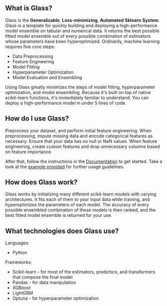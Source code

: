 ## What is Glass?
Glass is the **Generalizable**, **Loss-minimizing**, **Automated** **Sklearn** **System**. Glass is a template for quickly building and deploying a high-performance model ensemble on tabular and numerical data. It returns the best possible fitted model ensemble out of every possible combination of estimators whose parameters have been hyperoptimized. Ordinarily, machine learning requires five core steps:
 * Data Preprocessing
 * Feature Engineering 
 * Model Fitting
 * Hyperparameter Optimization
 * Model Evaluation and Ensembling 
 
Using Glass greatly minimizes the steps of model fitting, hyperparameter optimization, and model ensembling. Because it's built on top of native scikit-learn functions, it's immediately familiar to understand. You can deploy a high-performance model in under 5 lines of code. 

## How do I use Glass?
Preprocess your dataset, and perform initial feature engineering. When preprocessing, impute missing data and encode categorical features as necessary. Ensure that your data has no null or NaN values. When feature engineering, create custom features and drop unnecessary columns based on feature importance. 

After that, follow the instructions in the [Documentation](https://github.com/varunlakshmanan/glass/wiki/Documentation) to get started. Take a look at the [example provided](https://github.com/varunlakshmanan/glass/blob/master/examples/example.py) for further usage guidelines.  

## How does Glass work? 
Glass works by initializing many different scikit-learn models with varying architectures. It fits each of them to your input data while training, and hyperoptimizes the parameters of each model. The accuracy of every possible ensembled combination of these models is then ranked, and the best fitted model ensemble is returned for your use. 

## What technologies does Glass use? 
Languages:
* Python

Frameworks: 
* Scikit-learn - for most of the estimators, predictors, and transformers that compose the final model
* Pandas - for data manipulation 
* XGBoost 
* LightGBM 
* Optuna - for hyperparameter optimization 
